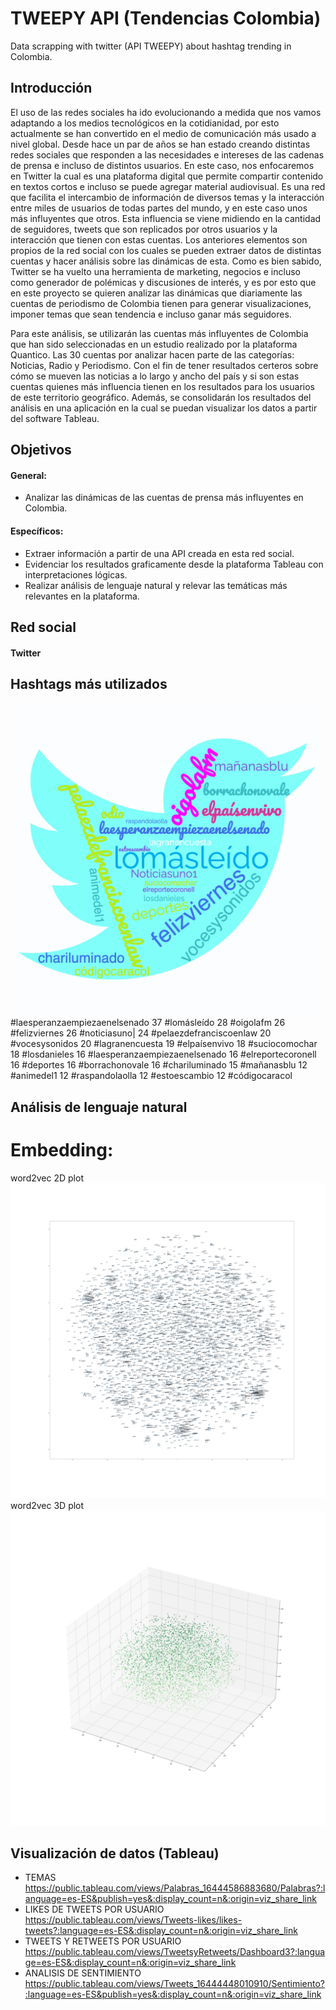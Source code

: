 # TWEEPY API (Tendencias Colombia) 
Data scrapping with twitter (API TWEEPY) about hashtag trending in Colombia.<br>

## Introducción 
El uso de las redes sociales ha ido evolucionando a medida que nos vamos adaptando a los medios tecnológicos en la cotidianidad, por esto actualmente se han convertido en el medio de comunicación más usado a nivel global. Desde hace un par de años se han estado creando distintas redes sociales que responden a las necesidades e intereses de las cadenas de prensa e incluso de distintos usuarios. En este caso, nos enfocaremos en Twitter la cual es una plataforma digital que permite compartir contenido en textos cortos e incluso se puede agregar material audiovisual. Es una red que facilita el intercambio de información de diversos temas y la interacción entre miles de usuarios de todas partes del mundo, y en este caso unos más influyentes que otros. Esta influencia se viene midiendo en la cantidad de seguidores, tweets que son replicados por otros usuarios y la interacción que tienen con estas cuentas. Los anteriores elementos son propios de la red social con los cuales se pueden extraer datos de distintas cuentas y hacer análisis sobre las dinámicas de esta. Como es bien sabido, Twitter se ha vuelto una herramienta de marketing, negocios e incluso como generador de polémicas y discusiones de interés, y es por esto que en este proyecto se quieren analizar las dinámicas que diariamente las cuentas de periodismo de Colombia tienen para generar visualizaciones, imponer temas que sean tendencia e incluso ganar más seguidores.

Para este análisis, se utilizarán las cuentas más influyentes de Colombia que han sido seleccionadas en un estudio realizado por la plataforma Quantico. Las 30 cuentas por analizar hacen parte de las categorías: Noticias, Radio y Periodismo. Con el fin de tener resultados certeros sobre cómo se mueven las noticias a lo largo y ancho del país y si son estas cuentas quienes más influencia tienen en los resultados para los usuarios de este territorio geográfico. Además, se consolidarán los resultados del análisis en una aplicación en la cual se puedan visualizar los datos a partir del software Tableau.

## Objetivos
#### General:
* Analizar las dinámicas de las cuentas de prensa más influyentes en Colombia.
#### Específicos:
* Extraer información a partir de una API creada en esta red social.
* Evidenciar los resultados graficamente desde la plataforma Tableau con interpretaciones lógicas.
* Realizar análisis de lenguaje natural y relevar las temáticas más relevantes en la plataforma.


## Red social
#### Twitter

## Hashtags más utilizados
<img src="https://github.com/AnniVe21/TwitterProjectSI/blob/main/WordCloud%20hashtag.png" width="500">
 #laesperanzaempiezaenelsenado
37 #lomásleído
28 #oigolafm
26 #felizviernes
26 #noticiasuno|
24 #pelaezdefranciscoenlaw
20 #vocesysonidos
20 #lagranencuesta
19 #elpaísenvivo
18 #suciocomochar
18 #losdanieles
16 #laesperanzaempiezaenelsenado
16 #elreportecoronell
16 #deportes
16 #borrachonovale
16 #chariluminado
15 #mañanasblu
12 #animedel1
12 #raspandolaolla
12 #estoescambio
12 #códigocaracol

## Análisis de lenguaje natural

# Embedding:
word2vec 2D plot
![alt text](https://github.com/AnniVe21/TwitterProjectSI/blob/main/2D%20word2Vec%20Tweets.png)
word2vec 3D plot
![alt text](https://github.com/AnniVe21/TwitterProjectSI/blob/main/3D%20Word2Vec%20Tweets.png)
## Visualización de datos (Tableau)
* TEMAS
https://public.tableau.com/views/Palabras_16444586883680/Palabras?:language=es-ES&publish=yes&:display_count=n&:origin=viz_share_link
* LIKES DE TWEETS POR USUARIO
https://public.tableau.com/views/Tweets-likes/likes-tweets?:language=es-ES&:display_count=n&:origin=viz_share_link
* TWEETS Y RETWEETS POR USUARIO 
https://public.tableau.com/views/TweetsyRetweets/Dashboard3?:language=es-ES&:display_count=n&:origin=viz_share_link
* ANALISIS DE SENTIMIENTO 
https://public.tableau.com/views/Tweets_16444448010910/Sentimiento?:language=es-ES&publish=yes&:display_count=n&:origin=viz_share_link
